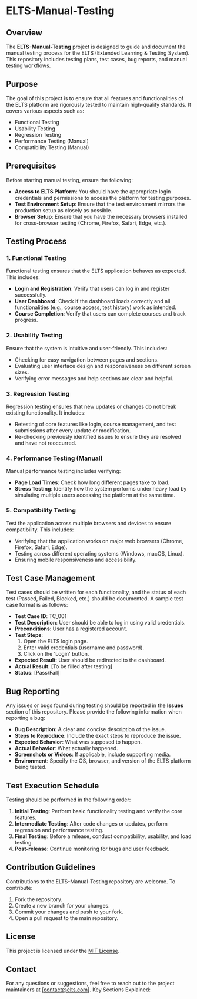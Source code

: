 # ELTS-Manual-Testing

## Overview
The **ELTS-Manual-Testing** project is designed to guide and document the manual testing process for the ELTS (Extended Learning & Testing System). This repository includes testing plans, test cases, bug reports, and manual testing workflows.

## Purpose
The goal of this project is to ensure that all features and functionalities of the ELTS platform are rigorously tested to maintain high-quality standards. It covers various aspects such as:

- Functional Testing
- Usability Testing
- Regression Testing
- Performance Testing (Manual)
- Compatibility Testing (Manual)

## Prerequisites
Before starting manual testing, ensure the following:

- **Access to ELTS Platform**: You should have the appropriate login credentials and permissions to access the platform for testing purposes.
- **Test Environment Setup**: Ensure that the test environment mirrors the production setup as closely as possible.
- **Browser Setup**: Ensure that you have the necessary browsers installed for cross-browser testing (Chrome, Firefox, Safari, Edge, etc.).

## Testing Process

### 1. Functional Testing
Functional testing ensures that the ELTS application behaves as expected. This includes:

- **Login and Registration**: Verify that users can log in and register successfully.
- **User Dashboard**: Check if the dashboard loads correctly and all functionalities (e.g., course access, test history) work as intended.
- **Course Completion**: Verify that users can complete courses and track progress.

### 2. Usability Testing
Ensure that the system is intuitive and user-friendly. This includes:

- Checking for easy navigation between pages and sections.
- Evaluating user interface design and responsiveness on different screen sizes.
- Verifying error messages and help sections are clear and helpful.

### 3. Regression Testing
Regression testing ensures that new updates or changes do not break existing functionality. It includes:

- Retesting of core features like login, course management, and test submissions after every update or modification.
- Re-checking previously identified issues to ensure they are resolved and have not reoccurred.

### 4. Performance Testing (Manual)
Manual performance testing includes verifying:

- **Page Load Times**: Check how long different pages take to load.
- **Stress Testing**: Identify how the system performs under heavy load by simulating multiple users accessing the platform at the same time.

### 5. Compatibility Testing
Test the application across multiple browsers and devices to ensure compatibility. This includes:

- Verifying that the application works on major web browsers (Chrome, Firefox, Safari, Edge).
- Testing across different operating systems (Windows, macOS, Linux).
- Ensuring mobile responsiveness and accessibility.

## Test Case Management
Test cases should be written for each functionality, and the status of each test (Passed, Failed, Blocked, etc.) should be documented. A sample test case format is as follows:

- **Test Case ID**: TC_001
- **Test Description**: User should be able to log in using valid credentials.
- **Preconditions**: User has a registered account.
- **Test Steps**:
  1. Open the ELTS login page.
  2. Enter valid credentials (username and password).
  3. Click on the 'Login' button.
- **Expected Result**: User should be redirected to the dashboard.
- **Actual Result**: [To be filled after testing]
- **Status**: [Pass/Fail]

## Bug Reporting
Any issues or bugs found during testing should be reported in the **Issues** section of this repository. Please provide the following information when reporting a bug:

- **Bug Description**: A clear and concise description of the issue.
- **Steps to Reproduce**: Include the exact steps to reproduce the issue.
- **Expected Behavior**: What was supposed to happen.
- **Actual Behavior**: What actually happened.
- **Screenshots or Videos**: If applicable, include supporting media.
- **Environment**: Specify the OS, browser, and version of the ELTS platform being tested.

## Test Execution Schedule
Testing should be performed in the following order:

1. **Initial Testing**: Perform basic functionality testing and verify the core features.
2. **Intermediate Testing**: After code changes or updates, perform regression and performance testing.
3. **Final Testing**: Before a release, conduct compatibility, usability, and load testing.
4. **Post-release**: Continue monitoring for bugs and user feedback.

## Contribution Guidelines
Contributions to the ELTS-Manual-Testing repository are welcome. To contribute:

1. Fork the repository.
2. Create a new branch for your changes.
3. Commit your changes and push to your fork.
4. Open a pull request to the main repository.

## License
This project is licensed under the [MIT License](LICENSE).

## Contact
For any questions or suggestions, feel free to reach out to the project maintainers at [contact@elts.com].
Key Sections Explained:
